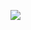  ![](https://media2.giphy.com/media/v1.Y2lkPTc5MGI3NjExcTVoMXY5NzhmeHh4NGZqdGM0dXR1ZW05MWZkcTljbDE3amc3aThsdSZlcD12MV9pbnRlcm5hbF9naWZfYnlfaWQmY3Q9Zw/MgkBTmxt18lGg/giphy.gif)

<!--
**Vrundarank/Vrundarank** is a ✨ _special_ ✨ repository because its `README.md` (this file) appears on your GitHub profile.

Here are some ideas to get you started:

- 🔭 I’m currently working on ...
- 🌱 I’m currently learning ...
- 👯 I’m looking to collaborate on ...
- 🤔 I’m looking for help with ...
- 💬 Ask me about ...
- 📫 How to reach me: ...
- 😄 Pronouns: ...
- ⚡ Fun fact: ...
-->
